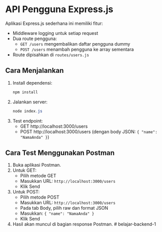 # API Pengguna Express.js

Aplikasi Express.js sederhana ini memiliki fitur:

- Middleware logging untuk setiap request
- Dua route pengguna:
  - `GET /users` mengembalikan daftar pengguna dummy
  - `POST /users` menambah pengguna ke array sementara
- Route dipisahkan di `routes/users.js`

## Cara Menjalankan

1. Install dependensi:
   ```powershell
   npm install
   ```
2. Jalankan server:
   ```powershell
   node index.js
   ```
3. Test endpoint:
   - GET http://localhost:3000/users
   - POST http://localhost:3000/users (dengan body JSON: `{ "name": "NamaAnda" }`)

## Cara Test Menggunakan Postman

1. Buka aplikasi Postman.
2. Untuk GET:
   - Pilih metode GET
   - Masukkan URL: `http://localhost:3000/users`
   - Klik Send
3. Untuk POST:
   - Pilih metode POST
   - Masukkan URL: `http://localhost:3000/users`
   - Pada tab Body, pilih raw dan format JSON
   - Masukkan: `{ "name": "NamaAnda" }`
   - Klik Send
4. Hasil akan muncul di bagian response Postman.
#   b e l a j a r - b a c k e n d - 1  
 